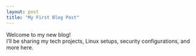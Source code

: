 ```yaml
---
layout: post
title: "My First Blog Post"
---
```


Welcome to my new blog!  
I’ll be sharing my tech projects, Linux setups, security configurations, and more here.
